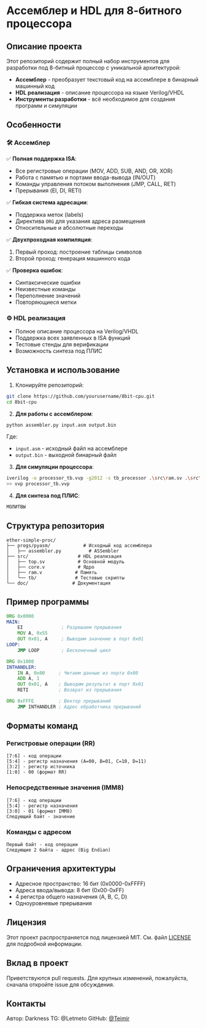 # Ассемблер и HDL для 8-битного процессора

## Описание проекта

Этот репозиторий содержит полный набор инструментов для разработки под 8-битный процессор с уникальной архитектурой:

- **Ассемблер** - преобразует текстовый код на ассемблере в бинарный машинный код
- **HDL реализация** - описание процессора на языке Verilog/VHDL
- **Инструменты разработки** - всё необходимое для создания программ и симуляции

## Особенности

### 🛠 Ассемблер

✅ **Полная поддержка ISA**:

- Все регистровые операции (MOV, ADD, SUB, AND, OR, XOR)
- Работа с памятью и портами ввода-вывода (IN/OUT)
- Команды управления потоком выполнения (JMP, CALL, RET)
- Прерывания (EI, DI, RETI)

✅ **Гибкая система адресации**:

- Поддержка меток (labels)
- Директива `ORG` для указания адреса размещения
- Относительные и абсолютные переходы

✅ **Двухпроходная компиляция**:

1. Первый проход: построение таблицы символов
2. Второй проход: генерация машинного кода

✅ **Проверка ошибок**:

- Синтаксические ошибки
- Неизвестные команды
- Переполнение значений
- Повторяющиеся метки

### ⚙️ HDL реализация

- Полное описание процессора на Verilog/VHDL
- Поддержка всех заявленных в ISA функций
- Тестовые стенды для верификации
- Возможность синтеза под ПЛИС

## Установка и использование

1. Клонируйте репозиторий:

```bash
git clone https://github.com/yourusername/8bit-cpu.git
cd 8bit-cpu
```

2. **Для работы с ассемблером**:

```bash
python assembler.py input.asm output.bin
```

Где:

- `input.asm` - исходный файл на ассемблере
- `output.bin` - выходной бинарный файл

3. **Для симуляции процессора**:

```bash
iverilog -o processor_tb.vvp -g2012 -s tb_processor .\src\ram.sv .\src\core.sv .\src\top.sv .\src\rtc.sv  .\tb\tb_processor.sv
>> vvp processor_tb.vvp 
```

4. **Для синтеза под ПЛИС**:

```bash
МОЛИТВЫ
```

## Структура репозитория

```
ether-simple-proc/
├── progs/pyasm/            # Исходный код ассемблера
│   ├── assembler.py          # ASSembler
├── src/                  # HDL реализация
│   ├── top.sv            # Основной модуль 
│   ├── core.v            # Ядро
│   ├── ram.v            # Память
│   └── tb/              # Тестовые скрипты
└── doc/                # Документация
```

## Пример программы

```asm
ORG 0x0000
MAIN:
    EI              ; Разрешаем прерывания
    MOV A, 0x55
    OUT 0x01, A     ; Выводим значение в порт 0x01
LOOP:
    JMP LOOP        ; Бесконечный цикл

ORG 0x1000
INTHANDLER:
    IN A, 0x00     ; Читаем данные из порта 0x00
    ADD A, 1
    OUT 0x01, A    ; Выводим результат в порт 0x01
    RETI           ; Возврат из прерывания

ORG 0xFFFE         ; Вектор прерываний
    JMP INTHANDLER ; Адрес обработчика прерываний
```

## Форматы команд

### Регистровые операции (RR)

```
[7:6] - код операции
[5:4] - регистр назначения (A=00, B=01, C=10, D=11)
[3:2] - регистр источника
[1:0] - 00 (формат RR)
```

### Непосредственные значения (IMM8)

```
[7:6] - код операции
[5:4] - регистр назначения
[3:0] - 01 (формат IMM8)
Следующий байт - значение
```

### Команды с адресом

```
Первый байт - код операции
Следующие 2 байта - адрес (Big Endian)
```

## Ограничения архитектуры

- Адресное пространство: 16 бит (0x0000-0xFFFF)
- Адреса ввода/вывода: 8 бит (0x00-0xFF)
- 4 регистра общего назначения (A, B, C, D)
- Одноуровневые прерывания

## Лицензия

Этот проект распространяется под лицензией MIT. См. файл [LICENSE](LICENSE) для подробной информации.

## Вклад в проект

Приветствуются pull requests. Для крупных изменений, пожалуйста, сначала откройте issue для обсуждения.

## Контакты

Автор: Darkness
TG: @Letmeto
GitHub: [@Teimir](https://github.com/Teimir)
